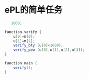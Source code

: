 <!-- TITLE: ePl Simple Job -->

<!-- SUBTITLE: A quick summary of ePl Simple Job -->

# ePL的简单任务

```java
   1000;

function verify {
    u[0]=m[0];
    u[1]=m[1];
    verify_bty (u[0]<1000);
    verify_pow (u[0],u[1],u[2],u[3]);
}

function main {
    verify();
}
```